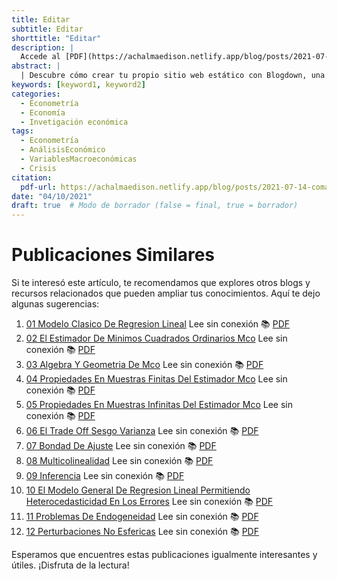 ```yaml
---
title: Editar
subtitle: Editar
shorttitle: "Editar"
description: |
  Accede al [PDF](https://achalmaedison.netlify.app/blog/posts/2021-07-14-comandos-blogdown/index.pdf) completo aquí.
abstract: |
  | Descubre cómo crear tu propio sitio web estático con Blogdown, una herramienta poderosa que combina R Markdown y Hugo. Aprende a usar comandos sencillos para personalizar, construir y alojar tu sitio web de manera fácil y rápida. ¡Comienza tu proyecto web hoy mismo!
keywords: [keyword1, keyword2]
categories:
  - Econometría
  - Economía
  - Invetigación económica
tags:
  - Econometría
  - AnálisisEconómico
  - VariablesMacroeconómicas
  - Crisis
citation:
  pdf-url: https://achalmaedison.netlify.app/blog/posts/2021-07-14-comandos-blogdown/index.pdf
date: "04/10/2021"
draft: true  # Modo de borrador (false = final, true = borrador)
---
```





# Publicaciones Similares

Si te interesó este artículo, te recomendamos que explores otros blogs y recursos relacionados que pueden ampliar tus conocimientos. Aquí te dejo algunas sugerencias:


1. [01 Modelo Clasico De Regresion Lineal](https://achalmaedison.netlify.app/econometria/01-fundamentos-econometria/2021-03-01-01-modelo-clasico-de-regresion-lineal) Lee sin conexión 📚 [PDF](https://achalmaedison.netlify.app/econometria/01-fundamentos-econometria/2021-03-01-01-modelo-clasico-de-regresion-lineal/index.pdf)
2. [02 El Estimador De Minimos Cuadrados Ordinarios Mco](https://achalmaedison.netlify.app/econometria/01-fundamentos-econometria/2021-03-08-02-el-estimador-de-minimos-cuadrados-ordinarios-mco) Lee sin conexión 📚 [PDF](https://achalmaedison.netlify.app/econometria/01-fundamentos-econometria/2021-03-08-02-el-estimador-de-minimos-cuadrados-ordinarios-mco/index.pdf)
3. [03 Algebra Y Geometria De Mco](https://achalmaedison.netlify.app/econometria/01-fundamentos-econometria/2021-03-15-03-algebra-y-geometria-de-mco) Lee sin conexión 📚 [PDF](https://achalmaedison.netlify.app/econometria/01-fundamentos-econometria/2021-03-15-03-algebra-y-geometria-de-mco/index.pdf)
4. [04 Propiedades En Muestras Finitas Del Estimador Mco](https://achalmaedison.netlify.app/econometria/01-fundamentos-econometria/2021-03-22-04-propiedades-en-muestras-finitas-del-estimador-mco) Lee sin conexión 📚 [PDF](https://achalmaedison.netlify.app/econometria/01-fundamentos-econometria/2021-03-22-04-propiedades-en-muestras-finitas-del-estimador-mco/index.pdf)
5. [05 Propiedades En Muestras Infinitas Del Estimador Mco](https://achalmaedison.netlify.app/econometria/01-fundamentos-econometria/2021-03-29-05-propiedades-en-muestras-infinitas-del-estimador-mco) Lee sin conexión 📚 [PDF](https://achalmaedison.netlify.app/econometria/01-fundamentos-econometria/2021-03-29-05-propiedades-en-muestras-infinitas-del-estimador-mco/index.pdf)
6. [06 El Trade Off Sesgo Varianza](https://achalmaedison.netlify.app/econometria/01-fundamentos-econometria/2021-04-10-06-el-trade-off-sesgo-varianza) Lee sin conexión 📚 [PDF](https://achalmaedison.netlify.app/econometria/01-fundamentos-econometria/2021-04-10-06-el-trade-off-sesgo-varianza/index.pdf)
7. [07 Bondad De Ajuste](https://achalmaedison.netlify.app/econometria/01-fundamentos-econometria/2021-04-19-07-bondad-de-ajuste) Lee sin conexión 📚 [PDF](https://achalmaedison.netlify.app/econometria/01-fundamentos-econometria/2021-04-19-07-bondad-de-ajuste/index.pdf)
8. [08 Multicolinealidad](https://achalmaedison.netlify.app/econometria/01-fundamentos-econometria/2021-04-26-08-multicolinealidad) Lee sin conexión 📚 [PDF](https://achalmaedison.netlify.app/econometria/01-fundamentos-econometria/2021-04-26-08-multicolinealidad/index.pdf)
9. [09 Inferencia](https://achalmaedison.netlify.app/econometria/01-fundamentos-econometria/2021-05-03-09-inferencia) Lee sin conexión 📚 [PDF](https://achalmaedison.netlify.app/econometria/01-fundamentos-econometria/2021-05-03-09-inferencia/index.pdf)
10. [10 El Modelo General De Regresion Lineal Permitiendo Heterocedasticidad En Los Errores](https://achalmaedison.netlify.app/econometria/01-fundamentos-econometria/2021-05-10-10-el-modelo-general-de-regresion-lineal-permitiendo-heterocedasticidad-en-los-errores) Lee sin conexión 📚 [PDF](https://achalmaedison.netlify.app/econometria/01-fundamentos-econometria/2021-05-10-10-el-modelo-general-de-regresion-lineal-permitiendo-heterocedasticidad-en-los-errores/index.pdf)
11. [11 Problemas De Endogeneidad](https://achalmaedison.netlify.app/econometria/01-fundamentos-econometria/2021-05-17-11-problemas-de-endogeneidad) Lee sin conexión 📚 [PDF](https://achalmaedison.netlify.app/econometria/01-fundamentos-econometria/2021-05-17-11-problemas-de-endogeneidad/index.pdf)
12. [12 Perturbaciones No Esfericas](https://achalmaedison.netlify.app/econometria/01-fundamentos-econometria/2021-05-24-12-perturbaciones-no-esfericas) Lee sin conexión 📚 [PDF](https://achalmaedison.netlify.app/econometria/01-fundamentos-econometria/2021-05-24-12-perturbaciones-no-esfericas/index.pdf)


Esperamos que encuentres estas publicaciones igualmente interesantes y útiles. ¡Disfruta de la lectura!

